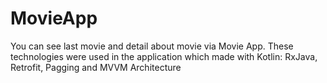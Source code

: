 # MovieApp
 You can see last movie and detail about movie via Movie App. These technologies were used in the application which made with Kotlin: RxJava, Retrofit, Pagging and MVVM Architecture
